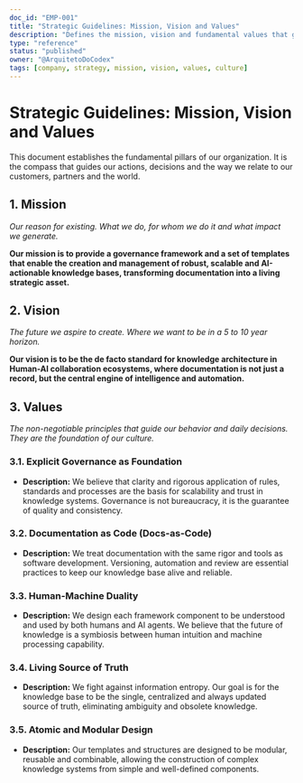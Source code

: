 ```yaml
---
doc_id: "EMP-001"
title: "Strategic Guidelines: Mission, Vision and Values"
description: "Defines the mission, vision and fundamental values that guide the company, serving as the foundation for all strategic and operational decisions."
type: "reference"
status: "published"
owner: "@ArquitetoDoCodex"
tags: [company, strategy, mission, vision, values, culture]
---
```


# Strategic Guidelines: Mission, Vision and Values

This document establishes the fundamental pillars of our organization. It is the compass that guides our actions, decisions and the way we relate to our customers, partners and the world.

## 1. Mission

*Our reason for existing. What we do, for whom we do it and what impact we generate.*

**Our mission is to provide a governance framework and a set of templates that enable the creation and management of robust, scalable and AI-actionable knowledge bases, transforming documentation into a living strategic asset.**

## 2. Vision

*The future we aspire to create. Where we want to be in a 5 to 10 year horizon.*

**Our vision is to be the de facto standard for knowledge architecture in Human-AI collaboration ecosystems, where documentation is not just a record, but the central engine of intelligence and automation.**

## 3. Values

*The non-negotiable principles that guide our behavior and daily decisions. They are the foundation of our culture.*

### 3.1. **Explicit Governance as Foundation**
- **Description:** We believe that clarity and rigorous application of rules, standards and processes are the basis for scalability and trust in knowledge systems. Governance is not bureaucracy, it is the guarantee of quality and consistency.

### 3.2. **Documentation as Code (Docs-as-Code)**
- **Description:** We treat documentation with the same rigor and tools as software development. Versioning, automation and review are essential practices to keep our knowledge base alive and reliable.

### 3.3. **Human-Machine Duality**
- **Description:** We design each framework component to be understood and used by both humans and AI agents. We believe that the future of knowledge is a symbiosis between human intuition and machine processing capability.

### 3.4. **Living Source of Truth**
- **Description:** We fight against information entropy. Our goal is for the knowledge base to be the single, centralized and always updated source of truth, eliminating ambiguity and obsolete knowledge.

### 3.5. **Atomic and Modular Design**
- **Description:** Our templates and structures are designed to be modular, reusable and combinable, allowing the construction of complex knowledge systems from simple and well-defined components.